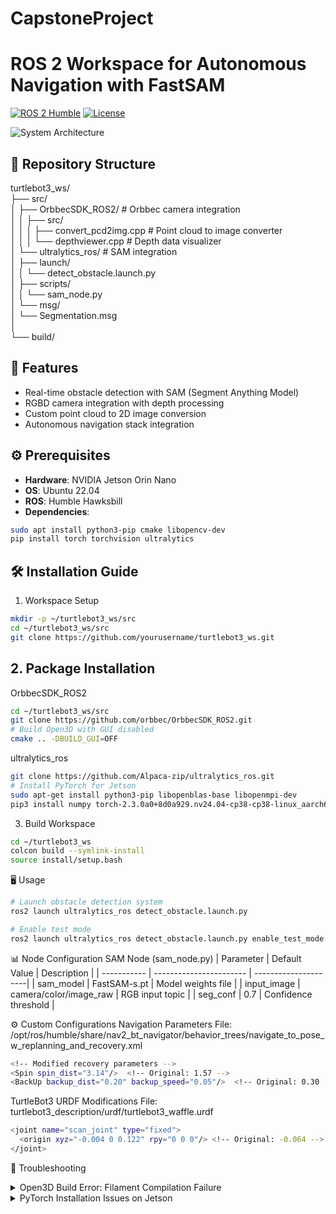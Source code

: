# CapstoneProject

# ROS 2 Workspace for Autonomous Navigation with FastSAM

[![ROS 2 Humble](https://img.shields.io/badge/ROS-2_Humble-brightgreen)](https://docs.ros.org/en/humble/)
[![License](https://img.shields.io/badge/License-MIT-blue.svg)](LICENSE)

![System Architecture](docs/system_architecture.png)

## 📂 Repository Structure
turtlebot3_ws/  
├── src/  
│ ├── OrbbecSDK_ROS2/ # Orbbec camera integration  
│ │ ├── src/  
│ │ │ ├── convert_pcd2img.cpp # Point cloud to image converter  
│ │ │ └── depthviewer.cpp # Depth data visualizer  
│ └── ultralytics_ros/ # SAM integration  
│   ├── launch/  
│   │ └── detect_obstacle.launch.py  
│   ├── scripts/  
│   │ └── sam_node.py  
│   └── msg/  
│   └── Segmentation.msg  
│   
└── build/  

## 🚀 Features
- Real-time obstacle detection with SAM (Segment Anything Model)
- RGBD camera integration with depth processing
- Custom point cloud to 2D image conversion
- Autonomous navigation stack integration

## ⚙️ Prerequisites
- **Hardware**: NVIDIA Jetson Orin Nano
- **OS**: Ubuntu 22.04
- **ROS**: Humble Hawksbill
- **Dependencies**:
```bash
sudo apt install python3-pip cmake libopencv-dev
pip install torch torchvision ultralytics
```  
## 🛠️ Installation Guide
1. Workspace Setup
```bash
mkdir -p ~/turtlebot3_ws/src
cd ~/turtlebot3_ws/src
git clone https://github.com/yourusername/turtlebot3_ws.git
```
## 2. Package Installation
OrbbecSDK_ROS2
```bash
cd ~/turtlebot3_ws/src
git clone https://github.com/orbbec/OrbbecSDK_ROS2.git
# Build Open3D with GUI disabled
cmake .. -DBUILD_GUI=OFF
```
ultralytics_ros
```bash
git clone https://github.com/Alpaca-zip/ultralytics_ros.git
# Install PyTorch for Jetson
sudo apt-get install python3-pip libopenblas-base libopenmpi-dev
pip3 install numpy torch-2.3.0a0+8d0a929.nv24.04-cp38-cp38-linux_aarch64.whl
```
3. Build Workspace
```bash
cd ~/turtlebot3_ws
colcon build --symlink-install
source install/setup.bash
```

🖥️ Usage
```bash
# Launch obstacle detection system
ros2 launch ultralytics_ros detect_obstacle.launch.py

# Enable test mode
ros2 launch ultralytics_ros detect_obstacle.launch.py enable_test_mode:=True
```

📊 Node Configuration
SAM Node (sam_node.py)
| Parameter   |	Default Value           |	Description          |
| ----------- | ----------------------- | ---------------------|
| sam_model   |	FastSAM-s.pt            | Model weights file   |
| input_image |	camera/color/image_raw  |	RGB input topic      |
| seg_conf    | 0.7                     | Confidence threshold |

⚙️ Custom Configurations
Navigation Parameters
File: /opt/ros/humble/share/nav2_bt_navigator/behavior_trees/navigate_to_pose_w_replanning_and_recovery.xml
```bash
<!-- Modified recovery parameters -->
<Spin spin_dist="3.14"/>  <!-- Original: 1.57 -->
<BackUp backup_dist="0.20" backup_speed="0.05"/>  <!-- Original: 0.30 -->
```
TurtleBot3 URDF Modifications
File: turtlebot3_description/urdf/turtlebot3_waffle.urdf
```bash
<joint name="scan_joint" type="fixed">
  <origin xyz="-0.004 0 0.122" rpy="0 0 0"/> <!-- Original: -0.064 -->
</joint>
```

🚨 Troubleshooting
<details> <summary>Open3D Build Error: Filament Compilation Failure</summary>

```bash
# Solution: Disable GUI components
cmake .. -DBUILD_GUI=OFF
rm -rf build/ && mkdir build && cd build
make -j$(nproc)
```

</details>

<details> <summary>PyTorch Installation Issues on Jetson</summary>
  
```bash
  # Verify JetPack version
  sudo jtop
  # Install from NVIDIA repository
  sudo apt-get install python3-pip libopenblas-base libopenmpi-dev 
  pip3 install --pre torch torchvision torchaudio --extra-index-url https://download.pytorch.org/whl/nightly/cu121
```

</details>
